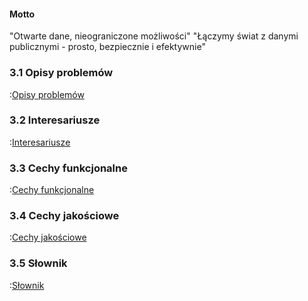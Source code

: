 
#### Motto

"Otwarte dane, nieograniczone możliwości"
"Łączymy świat z danymi publicznymi - prosto, bezpiecznie i efektywnie"


### 3.1 Opisy problemów

:[Opisy problemów](3.1.opisy.problemow/opisy.problemow.md)


### 3.2 Interesariusze

:[Interesariusze](3.2.interesariusze/interesariusze.md)


### 3.3 Cechy funkcjonalne

:[Cechy funkcjonalne](3.3.cechy.funkcjonalne/cechy.funkcjonalne.md)


### 3.4 Cechy jakościowe

:[Cechy jakościowe](3.4.cechy.jakosciowe/cechy.jakosciowe.md)


### 3.5 Słownik

:[Słownik](3.5.slownik/slownik.md)

